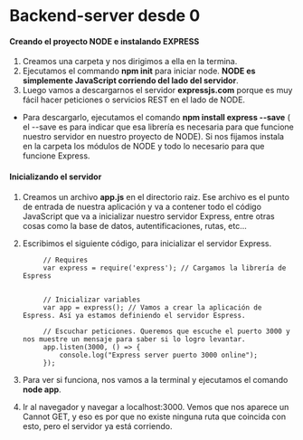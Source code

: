 # Backend-server desde 0

#### Creando el proyecto NODE e instalando EXPRESS

1. Creamos una carpeta y nos dirigimos a ella en la termina.
2. Ejecutamos el commando **npm init** para iniciar node. **NODE es simplemente JavaScript corriendo del lado del servidor**.
3. Luego vamos a descargarnos el servidor **expressjs.com** porque es muy fácil hacer peticiones o servicios REST en el lado de NODE.
  * Para descargarlo, ejecutamos el comando **npm install express --save** ( el --save es para indicar que esa librería es necesaria para que funcione nuestro servidor en nuestro proyecto de NODE).
  Si nos fijamos instala en la carpeta los módulos de NODE y todo lo necesario para que funcione Express.
  
#### Inicializando el servidor

1. Creamos un archivo **app.js** en el directorio raiz. Ese archivo es el punto de entrada de nuestra aplicación
y va a contener todo el código JavaScript que va a inicializar nuestro servidor Express, entre otras cosas
como la base de datos, autentificaciones, rutas, etc...

2. Escribimos el siguiente código, para inicializar el servidor Express.

            // Requires
            var express = require('express'); // Cargamos la librería de Espress


            // Inicializar variables
            var app = express(); // Vamos a crear la aplicación de Espress. Así ya estamos definiendo el servidor Espress.

            // Escuchar peticiones. Queremos que escuche el puerto 3000 y nos muestre un mensaje para saber si lo logro levantar.
            app.listen(3000, () => {
                console.log("Express server puerto 3000 online");
            });
            
3. Para ver si funciona, nos vamos a la terminal y ejecutamos el comando **node app**.
4. Ir al navegador y navegar a localhost:3000. Vemos que nos aparece un Cannot GET, y eso es por que no existe ninguna ruta que
coincida con esto, pero el servidor ya está corriendo.


